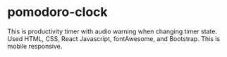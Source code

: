 # pomodoro-clock
This is productivity timer with audio warning when changing timer state. 
Used HTML, CSS, React Javascript, fontAwesome, and Bootstrap. 
This is mobile responsive.
